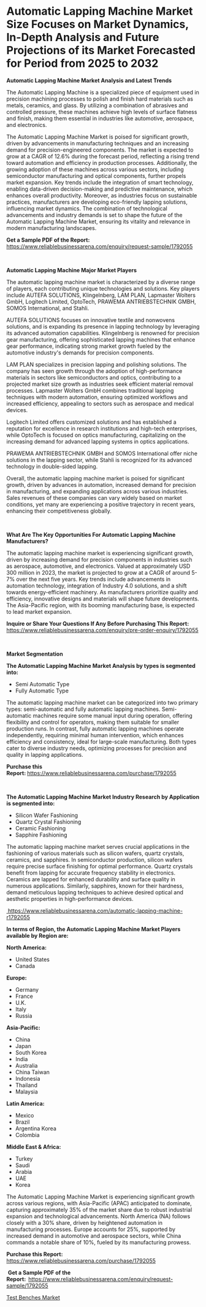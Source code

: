 <p><h1>Automatic Lapping Machine Market Size Focuses on Market Dynamics, In-Depth Analysis and Future Projections of its Market Forecasted for Period from 2025 to 2032</h1></p><p><strong>Automatic Lapping Machine Market Analysis and Latest Trends</strong></p>
<p><p>The Automatic Lapping Machine is a specialized piece of equipment used in precision machining processes to polish and finish hard materials such as metals, ceramics, and glass. By utilizing a combination of abrasives and controlled pressure, these machines achieve high levels of surface flatness and finish, making them essential in industries like automotive, aerospace, and electronics. </p><p>The Automatic Lapping Machine Market is poised for significant growth, driven by advancements in manufacturing techniques and an increasing demand for precision-engineered components. The market is expected to grow at a CAGR of 12.6% during the forecast period, reflecting a rising trend toward automation and efficiency in production processes. Additionally, the growing adoption of these machines across various sectors, including semiconductor manufacturing and optical components, further propels market expansion. Key trends include the integration of smart technology, enabling data-driven decision-making and predictive maintenance, which enhances overall productivity. Moreover, as industries focus on sustainable practices, manufacturers are developing eco-friendly lapping solutions, influencing market dynamics. The combination of technological advancements and industry demands is set to shape the future of the Automatic Lapping Machine Market, ensuring its vitality and relevance in modern manufacturing landscapes.</p></p>
<p><strong>Get a Sample PDF of the Report:&nbsp;</strong> <a href="https://www.reliablebusinessarena.com/enquiry/request-sample/1792055?utm_campaign=2329&utm_medium=2&utm_source=Github&utm_content=ia&utm_term=20022025&utm_id=automatic-lapping-machine">https://www.reliablebusinessarena.com/enquiry/request-sample/1792055</a></p>
<p>&nbsp;</p>
<p><strong>Automatic Lapping Machine Major Market Players</strong></p>
<p><p>The automatic lapping machine market is characterized by a diverse range of players, each contributing unique technologies and solutions. Key players include AUTEFA SOLUTIONS, Klingelnberg, LAM PLAN, Lapmaster Wolters GmbH, Logitech Limited, OptoTech, PRAWEMA ANTRIEBSTECHNIK GMBH, SOMOS International, and Stahli. </p><p>AUTEFA SOLUTIONS focuses on innovative textile and nonwovens solutions, and is expanding its presence in lapping technology by leveraging its advanced automation capabilities. Klingelnberg is renowned for precision gear manufacturing, offering sophisticated lapping machines that enhance gear performance, indicating strong market growth fueled by the automotive industry's demands for precision components.</p><p>LAM PLAN specializes in precision lapping and polishing solutions. The company has seen growth through the adoption of high-performance materials in sectors like semiconductors and optics, contributing to a projected market size growth as industries seek efficient material removal processes. Lapmaster Wolters GmbH combines traditional lapping techniques with modern automation, ensuring optimized workflows and increased efficiency, appealing to sectors such as aerospace and medical devices.</p><p>Logitech Limited offers customized solutions and has established a reputation for excellence in research institutions and high-tech enterprises, while OptoTech is focused on optics manufacturing, capitalizing on the increasing demand for advanced lapping systems in optics applications.</p><p>PRAWEMA ANTRIEBSTECHNIK GMBH and SOMOS International offer niche solutions in the lapping sector, while Stahli is recognized for its advanced technology in double-sided lapping. </p><p>Overall, the automatic lapping machine market is poised for significant growth, driven by advances in automation, increased demand for precision in manufacturing, and expanding applications across various industries. Sales revenues of these companies can vary widely based on market conditions, yet many are experiencing a positive trajectory in recent years, enhancing their competitiveness globally.</p></p>
<p>&nbsp;</p>
<p><strong>What Are The Key Opportunities For Automatic Lapping Machine Manufacturers?</strong></p>
<p><p>The automatic lapping machine market is experiencing significant growth, driven by increasing demand for precision components in industries such as aerospace, automotive, and electronics. Valued at approximately USD 300 million in 2023, the market is projected to grow at a CAGR of around 5-7% over the next five years. Key trends include advancements in automation technology, integration of Industry 4.0 solutions, and a shift towards energy-efficient machinery. As manufacturers prioritize quality and efficiency, innovative designs and materials will shape future developments. The Asia-Pacific region, with its booming manufacturing base, is expected to lead market expansion.</p></p>
<p><strong>Inquire or Share Your Questions If Any Before Purchasing This Report:</strong> <a href="https://www.reliablebusinessarena.com/enquiry/pre-order-enquiry/1792055?utm_campaign=2329&utm_medium=2&utm_source=Github&utm_content=ia&utm_term=20022025&utm_id=automatic-lapping-machine">https://www.reliablebusinessarena.com/enquiry/pre-order-enquiry/1792055</a></p>
<p>&nbsp;</p>
<p><strong>Market Segmentation</strong></p>
<p><strong>The Automatic Lapping Machine Market Analysis by types is segmented into:</strong></p>
<p><ul><li>Semi Automatic Type</li><li>Fully Automatic Type</li></ul></p>
<p><p>The automatic lapping machine market can be categorized into two primary types: semi-automatic and fully automatic lapping machines. Semi-automatic machines require some manual input during operation, offering flexibility and control for operators, making them suitable for smaller production runs. In contrast, fully automatic lapping machines operate independently, requiring minimal human intervention, which enhances efficiency and consistency, ideal for large-scale manufacturing. Both types cater to diverse industry needs, optimizing processes for precision and quality in lapping applications.</p></p>
<p><strong>Purchase this Report:&nbsp;</strong><a href="https://www.reliablebusinessarena.com/purchase/1792055?utm_campaign=2329&utm_medium=2&utm_source=Github&utm_content=ia&utm_term=20022025&utm_id=automatic-lapping-machine">https://www.reliablebusinessarena.com/purchase/1792055</a></p>
<p>&nbsp;</p>
<p><strong>The Automatic Lapping Machine Market Industry Research by Application is segmented into:</strong></p>
<p><ul><li>Silicon Wafer Fashioning</li><li>Quartz Crystal Fashioning</li><li>Ceramic Fashioning</li><li>Sapphire Fashioning</li></ul></p>
<p><p>The automatic lapping machine market serves crucial applications in the fashioning of various materials such as silicon wafers, quartz crystals, ceramics, and sapphires. In semiconductor production, silicon wafers require precise surface finishing for optimal performance. Quartz crystals benefit from lapping for accurate frequency stability in electronics. Ceramics are lapped for enhanced durability and surface quality in numerous applications. Similarly, sapphires, known for their hardness, demand meticulous lapping techniques to achieve desired optical and aesthetic properties in high-performance devices.</p></p>
<p><a href="https://www.reliablebusinessarena.com/automatic-lapping-machine-r1792055?utm_campaign=2329&utm_medium=2&utm_source=Github&utm_content=ia&utm_term=20022025&utm_id=automatic-lapping-machine">&nbsp;https://www.reliablebusinessarena.com/automatic-lapping-machine-r1792055</a></p>
<p><strong>In terms of Region, the Automatic Lapping Machine Market Players available by Region are:</strong></p>
<p>
    <p> <strong> North America: </strong>
        <ul>
            <li>United States</li>
            <li>Canada</li>
        </ul>
        </p> 
    <p> <strong> Europe: </strong>
        <ul>
            <li>Germany</li>
            <li>France</li>
            <li>U.K.</li>
            <li>Italy</li>
            <li>Russia</li>
        </ul>
        </p> 
    <p> <strong> Asia-Pacific: </strong>
        <ul>
            <li>China</li>
            <li>Japan</li>
            <li>South Korea</li>
            <li>India</li>
            <li>Australia</li>
            <li>China Taiwan</li>
            <li>Indonesia</li>
            <li>Thailand</li>
            <li>Malaysia</li>
        </ul>
        </p> 
    <p> <strong> Latin America: </strong>
        <ul>
            <li>Mexico</li>
            <li>Brazil</li>
            <li>Argentina Korea</li>
            <li>Colombia</li>
        </ul>
        </p> 
    <p> <strong> Middle East & Africa: </strong>
        <ul>
            <li>Turkey</li>
            <li>Saudi</li>
            <li>Arabia</li>
            <li>UAE</li>
            <li>Korea</li>
        </ul>
    </p>
    </p>
<p><p>The Automatic Lapping Machine Market is experiencing significant growth across various regions, with Asia-Pacific (APAC) anticipated to dominate, capturing approximately 35% of the market share due to robust industrial expansion and technological advancements. North America (NA) follows closely with a 30% share, driven by heightened automation in manufacturing processes. Europe accounts for 25%, supported by increased demand in automotive and aerospace sectors, while China commands a notable share of 10%, fueled by its manufacturing prowess.</p></p>
<p><strong>Purchase this Report: </strong><a href="https://www.reliablebusinessarena.com/purchase/1792055?utm_campaign=2329&utm_medium=2&utm_source=Github&utm_content=ia&utm_term=20022025&utm_id=automatic-lapping-machine">https://www.reliablebusinessarena.com/purchase/1792055</a></p>
<p>&nbsp;<strong>Get a Sample PDF of the Report:&nbsp;&nbsp;</strong><a href="https://www.reliablebusinessarena.com/enquiry/request-sample/1792055?utm_campaign=2329&utm_medium=2&utm_source=Github&utm_content=ia&utm_term=20022025&utm_id=automatic-lapping-machine">https://www.reliablebusinessarena.com/enquiry/request-sample/1792055</a></p>
<p><strong></strong></p>
<p><p><a href="https://github.com/toldenargelia86/Market-Research-Report-List-1/blob/main/test-benches-market.md?utm_campaign=2329&utm_medium=2&utm_source=Github&utm_content=ia&utm_term=20022025&utm_id=automatic-lapping-machine">Test Benches Market</a></p></p>